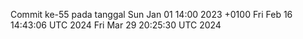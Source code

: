 Commit ke-55 pada tanggal Sun Jan 01 14:00 2023 +0100
Fri Feb 16 14:43:06 UTC 2024
Fri Mar 29 20:25:30 UTC 2024
